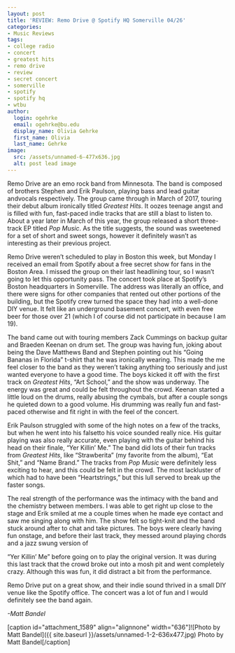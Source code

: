 ```yaml
---
layout: post
title: 'REVIEW: Remo Drive @ Spotify HQ Somerville 04/26'
categories:
- Music Reviews
tags:
- college radio
- concert
- greatest hits
- remo drive
- review
- secret concert
- somerville
- spotify
- spotify hq
- wtbu
author:
  login: ogehrke
  email: ogehrke@bu.edu
  display_name: Olivia Gehrke
  first_name: Olivia
  last_name: Gehrke
image:
  src: /assets/unnamed-6-477x636.jpg
  alt: post lead image
---
```


Remo Drive are an emo rock band from Minnesota. The band is composed of brothers Stephen and Erik Paulson, playing bass and lead guitar andvocals respectively. The group came through in March of 2017, touring their debut album ironically titled _Greatest Hits_. It oozes teenage angst and is filled with fun, fast-paced indie tracks that are still a blast to listen to. About a year later in March of this year, the group released a short three-track EP titled _Pop Music_. As the title suggests, the sound was sweetened for a set of short and sweet songs, however it definitely wasn’t as interesting as their previous project.

Remo Drive weren’t scheduled to play in Boston this week, but Monday I received an email from Spotify about a free secret show for fans in the Boston Area. I missed the group on their last headlining tour, so I wasn’t going to let this opportunity pass. The concert took place at Spotify’s Boston headquarters in Somerville. The address was literally an office, and there were signs for other companies that rented out other portions of the building, but the Spotify crew turned the space they had into a well-done DIY venue. It felt like an underground basement concert, with even free beer for those over 21 (which I of course did not participate in because I am 19).

The band came out with touring members Zack Cummings on backup guitar and Braeden Keenan on drum set. The group was having fun, joking about being the Dave Matthews Band and Stephen pointing out his “Going Bananas in Florida” t-shirt that he was ironically wearing. This made the me feel closer to the band as they weren’t taking anything too seriously and just wanted everyone to have a good time. The boys kicked it off with the first track on _Greatest Hits_, “Art School,” and the show was underway. The energy was great and could be felt throughout the crowd. Keenan started a little loud on the drums, really abusing the cymbals, but after a couple songs he quieted down to a good volume. His drumming was really fun and fast-paced otherwise and fit right in with the feel of the concert.

Erik Paulson struggled with some of the high notes on a few of the tracks, but when he went into his falsetto his voice sounded really nice. His guitar playing was also really accurate, even playing with the guitar behind his head on their finale, “Yer Killin’ Me.” The band did lots of their fun tracks from _Greatest Hits_, like “Strawberita” (my favorite from the album), “Eat Shit,” and “Name Brand.” The tracks from _Pop Music_ were definitely less exciting to hear, and this could be felt in the crowd. The most lackluster of which had to have been “Heartstrings,” but this lull served to break up the faster songs.

The real strength of the performance was the intimacy with the band and the chemistry between members. I was able to get right up close to the stage and Erik smiled at me a couple times when he made eye contact and saw me singing along with him. The show felt so tight-knit and the band stuck around after to chat and take pictures. The boys were clearly having fun onstage, and before their last track, they messed around playing chords and a jazz swung version of

“Yer Killin’ Me” before going on to play the original version. It was during this last track that the crowd broke out into a mosh pit and went completely crazy. Although this was fun, it did distract a bit from the performance.

Remo Drive put on a great show, and their indie sound thrived in a small DIY venue like the Spotify office. The concert was a lot of fun and I would definitely see the band again.

_\-Matt Bandel_

\[caption id="attachment\_1589" align="alignnone" width="636"\]![Photo by Matt Bandel]({{ site.baseurl }}/assets/unnamed-1-2-636x477.jpg) Photo by Matt Bandel\[/caption\]